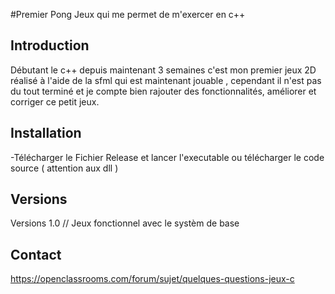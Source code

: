 <snippet>
  
#Premier Pong
Jeux qui me permet de m'exercer en c++
## Introduction
Débutant le c++ depuis maintenant 3 semaines c'est mon premier jeux 2D réalisé à l'aide de la sfml qui est maintenant jouable , cependant il n'est pas du tout terminé et je compte bien rajouter des fonctionnalités, améliorer et corriger ce petit jeux.
## Installation
-Télécharger le Fichier Release et lancer l'executable 
ou 
télécharger le code source ( attention aux dll )
## Versions
Versions 1.0 // Jeux fonctionnel avec le systèm de base 
## Contact
https://openclassrooms.com/forum/sujet/quelques-questions-jeux-c

  
</snippet>
